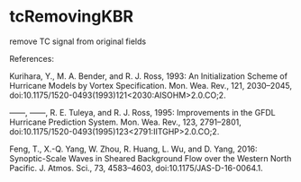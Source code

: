 # tcRemovingKBR
remove TC signal from original fields

References:

Kurihara, Y., M. A. Bender, and R. J. Ross, 1993: An Initialization Scheme of Hurricane Models by Vortex Specification. Mon. Wea. Rev., 121, 2030–2045, doi:10.1175/1520-0493(1993)121<2030:AISOHM>2.0.CO;2.

——, ——, R. E. Tuleya, and R. J. Ross, 1995: Improvements in the GFDL Hurricane Prediction System. Mon. Wea. Rev., 123, 2791–2801, doi:10.1175/1520-0493(1995)123<2791:IITGHP>2.0.CO;2.

Feng, T., X.-Q. Yang, W. Zhou, R. Huang, L. Wu, and D. Yang, 2016: Synoptic-Scale Waves in Sheared Background Flow over the Western North Pacific. J. Atmos. Sci., 73, 4583–4603, doi:10.1175/JAS-D-16-0064.1.

